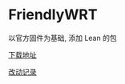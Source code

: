 # FriendlyWRT

以官方固件为基础, 添加 Lean 的包

[下载地址](https://github.com/songchenwen/nanopi-r2s/releases/download/FriendlyWRT-2020-05-11-a8d344a/FriendlyWRT-2020-05-11-a8d344a-ROM.zip)

[改动记录](CHANGELOG.md)
